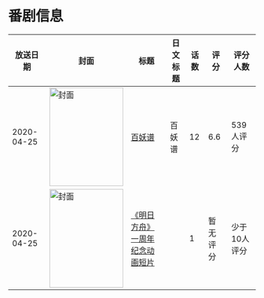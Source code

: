 # 番剧信息

|放送日期|封面|标题|日文标题|话数|评分|评分人数|
|---|---|---|---|---|---|---|
|2020-04-25|<img src="//lain.bgm.tv/pic/cover/c/5a/72/269545_SB48G.jpg" alt="封面" style="width:150px;height:200px;object-fit:cover;">|[百妖谱](https://bangumi.tv/subject/269545)|百妖谱|12|6.6|539人评分|
|2020-04-25|<img src="//lain.bgm.tv/pic/cover/c/ea/d0/521800_Bt6vt.jpg" alt="封面" style="width:150px;height:200px;object-fit:cover;">|[《明日方舟》一周年纪念动画短片](https://bangumi.tv/subject/521800)||1|暂无评分|少于10人评分|
